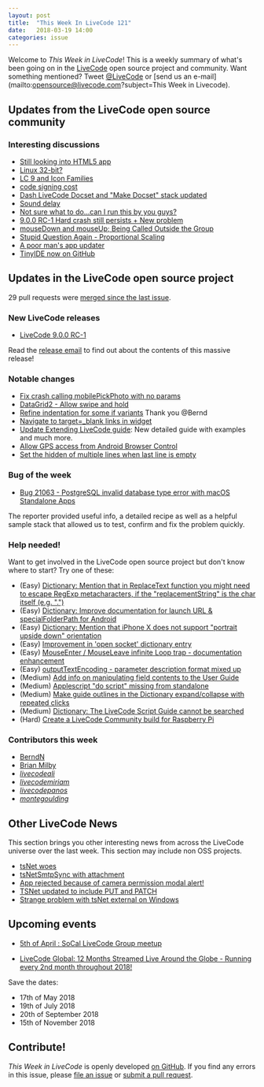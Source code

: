 ```yaml
---
layout: post
title:  "This Week In LiveCode 121"
date:   2018-03-19 14:00
categories: issue
---
```


Welcome to *This Week in LiveCode*!  This is a weekly summary of what's been
going on in the [LiveCode](https://livecode.com/) open source project and
community.  Want something mentioned?  Tweet
[@LiveCode](https://twitter.com/LiveCode) or
[send us an e-mail](mailto:opensource@livecode.com?subject=This Week in Livecode).

## Updates from the LiveCode open source community

<!---
### News & blog posts

- [Functional features in LiveCode – is it just a dream?](https://livecode.com/functional-features-in-livecode-is-it-just-a-dream/)
--->



### Interesting discussions

- [Still looking into HTML5 app](https://www.mail-archive.com/use-livecode@lists.runrev.com/msg93415.html)
- [Linux 32-bit?](https://www.mail-archive.com/use-livecode@lists.runrev.com/msg93419.html)
- [LC 9 and Icon Families](https://www.mail-archive.com/use-livecode@lists.runrev.com/msg93423.html)
- [code signing cost](https://www.mail-archive.com/use-livecode@lists.runrev.com/msg93429.html)
- [Dash LiveCode Docset and "Make Docset" stack updated](https://www.mail-archive.com/use-livecode@lists.runrev.com/msg93438.html)
- [Sound delay](https://www.mail-archive.com/use-livecode@lists.runrev.com/msg93441.html)
- [Not sure what to do...can I run this by you guys?](https://www.mail-archive.com/use-livecode@lists.runrev.com/msg93452.html)
- [9.0.0 RC-1 Hard crash still persists + New problem](https://www.mail-archive.com/use-livecode@lists.runrev.com/msg93466.html)
- [mouseDown and mouseUp; Being Called Outside the Group](https://www.mail-archive.com/use-livecode@lists.runrev.com/msg93488.html)
- [Stupid Question Again - Proportional Scaling](https://www.mail-archive.com/use-livecode@lists.runrev.com/msg93491.html)
- [A poor man's app updater](https://www.mail-archive.com/use-livecode@lists.runrev.com/msg93504.html)
- [TinyIDE now on GitHub](http://forums.livecode.com/viewtopic.php?t=30764&p=165153#p165153)


## Updates in the LiveCode open source project

29 pull requests were [merged since the last issue](https://github.com/search?utf8=✓&q=org%3Alivecode+is%3Apublic+is%3Apr+is%3Amerged+merged%3A2018-03-12..2018-03-18&type=Issues).


### New LiveCode releases

- [LiveCode 9.0.0 RC-1](https://downloads.livecode.com/livecode/#9_0_0)

Read the [release email](https://www.mail-archive.com/use-livecode@lists.runrev.com/msg93406.html) to find out about the contents of this massive release!



### Notable changes

- [Fix crash calling mobilePickPhoto with no params](https://github.com/livecode/livecode/pull/6416)
- [DataGrid2 - Allow swipe and hold](https://github.com/livecode/livecode-ide/pull/1929)
- [Refine indentation for some if variants](https://github.com/livecode/livecode-ide/pull/1927) Thank you @Bernd
- [Navigate to target=_blank links in widget](https://github.com/livecode/livecode/pull/6384)
- [Update Extending LiveCode guide](https://github.com/livecode/livecode-ide/pull/1922): New detailed guide with examples and much more.
- [Allow GPS access from Android Browser Control](https://github.com/livecode/livecode/pull/6374)
- [Set the hidden of multiple lines when last line is empty](https://github.com/livecode/livecode/pull/6395)


### Bug of the week

- [Bug 21063 - PostgreSQL invalid database type error with macOS Standalone Apps](http://quality.livecode.com/show_bug.cgi?id=21063)

The reporter provided useful info, a detailed recipe as well as a helpful sample stack that allowed us to test, confirm and fix the problem quickly.


### Help needed!

Want to get involved in the LiveCode open source project but don't know where
to start?  Try one of these:

- (Easy) [Dictionary: Mention that in ReplaceText function you might need to escape RegExp metacharacters, if the "replacementString" is the char itself (e.g. ".")](http://quality.livecode.com/show_bug.cgi?id=20943)
- (Easy) [Dictionary: Improve documentation for launch URL & specialFolderPath for Android](http://quality.livecode.com/show_bug.cgi?id=20722)
- (Easy) [Dictionary: Mention that iPhone X does not support "portrait upside down" orientation](http://quality.livecode.com/show_bug.cgi?id=20640)
- (Easy) [Improvement in 'open socket' dictionary entry](http://quality.livecode.com/show_bug.cgi?id=19597)
- (Easy) [MouseEnter / MouseLeave infinite Loop trap - documentation enhancement](http://quality.livecode.com/show_bug.cgi?id=20529)
- (Easy) [outputTextEncoding - parameter description format mixed up](http://quality.livecode.com/show_bug.cgi?id=19351)
- (Medium) [Add info on manipulating field contents to the User Guide](http://quality.livecode.com/show_bug.cgi?id=18990)
- (Medium) [Applescript "do script" missing from standalone](http://quality.livecode.com/show_bug.cgi?id=20993)
- (Medium) [Make guide outlines in the Dictionary expand/collapse with repeated clicks](http://quality.livecode.com/show_bug.cgi?id=18184)
- (Medium) [Dictionary: The LiveCode Script Guide cannot be searched](http://quality.livecode.com/show_bug.cgi?id=15957)
- (Hard) [Create a LiveCode Community build for Raspberry Pi](http://forums.livecode.com/viewtopic.php?f=76&t=27912)

### Contributors this week

- [BerndN](https://github.com/BerndN)
- [Brian Milby](https://github.com/bwmilby)
- *[livecodeali](https://github.com/livecodeali)*
- *[livecodemiriam](https://github.com/livecodemiriam)*
- *[livecodepanos](https://github.com/livecodepanos)*
- *[montegoulding](https://github.com/montegoulding)*


## Other LiveCode News

This section brings you other interesting news from across the LiveCode universe over the last week. This section may include non OSS projects.

- [tsNet woes](https://www.mail-archive.com/use-livecode@lists.runrev.com/msg93373.html)
- [tsNetSmtpSync with attachment](https://www.mail-archive.com/use-livecode@lists.runrev.com/msg93382.html)
- [App rejected because of camera permission modal alert!](https://www.mail-archive.com/use-livecode@lists.runrev.com/msg93388.html)
- [TSNet updated to include PUT and PATCH](https://www.mail-archive.com/use-livecode@lists.runrev.com/msg93400.html)
- [Strange problem with tsNet external on Windows](https://www.mail-archive.com/use-livecode@lists.runrev.com/msg93445.html)



## Upcoming events

* [5th of April : SoCal LiveCode Group meetup](http://forums.livecode.com/viewtopic.php?t=30761&p=165121#p165121)

* [LiveCode Global: 12 Months Streamed Live Around the Globe - Running every 2nd month throughout 2018!](https://livecode.com/global/) 

Save the dates:

- 17th of May 2018
- 19th of July 2018
- 20th of September 2018
- 15th of November 2018


## Contribute!

*This Week in LiveCode* is openly developed
[on GitHub](https://github.com/livecode/this-week-in-livecode).
If you find any errors in this issue, please
[file an issue](https://github.com/livecode/this-week-in-livecode/issues) or
[submit a pull request](https://github.com/livecode/this-week-in-livecode/pulls).
